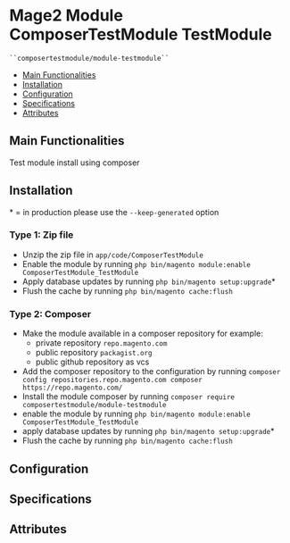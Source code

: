 # Mage2 Module ComposerTestModule TestModule

    ``composertestmodule/module-testmodule``

 - [Main Functionalities](#markdown-header-main-functionalities)
 - [Installation](#markdown-header-installation)
 - [Configuration](#markdown-header-configuration)
 - [Specifications](#markdown-header-specifications)
 - [Attributes](#markdown-header-attributes)


## Main Functionalities
Test module install using composer

## Installation
\* = in production please use the `--keep-generated` option

### Type 1: Zip file

 - Unzip the zip file in `app/code/ComposerTestModule`
 - Enable the module by running `php bin/magento module:enable ComposerTestModule_TestModule`
 - Apply database updates by running `php bin/magento setup:upgrade`\*
 - Flush the cache by running `php bin/magento cache:flush`

### Type 2: Composer

 - Make the module available in a composer repository for example:
    - private repository `repo.magento.com`
    - public repository `packagist.org`
    - public github repository as vcs
 - Add the composer repository to the configuration by running `composer config repositories.repo.magento.com composer https://repo.magento.com/`
 - Install the module composer by running `composer require composertestmodule/module-testmodule`
 - enable the module by running `php bin/magento module:enable ComposerTestModule_TestModule`
 - apply database updates by running `php bin/magento setup:upgrade`\*
 - Flush the cache by running `php bin/magento cache:flush`


## Configuration




## Specifications




## Attributes



